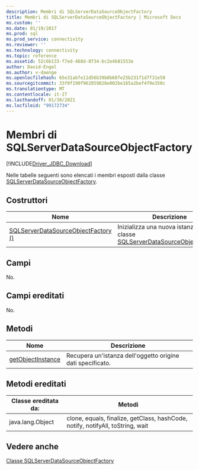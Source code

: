 ```yaml
---
description: Membri di SQLServerDataSourceObjectFactory
title: Membri di SQLServerDataSourceObjectFactory | Microsoft Docs
ms.custom: ''
ms.date: 01/19/2017
ms.prod: sql
ms.prod_service: connectivity
ms.reviewer: ''
ms.technology: connectivity
ms.topic: reference
ms.assetid: 52c6b133-f7ed-468d-8f34-bc2e4b81553e
author: David-Engel
ms.author: v-daenge
ms.openlocfilehash: 65e31abfe11d56b39b8b68fe25b231f1d7f31e58
ms.sourcegitcommit: 33f0f190f962059826e002be165a2bef4f9e350c
ms.translationtype: MT
ms.contentlocale: it-IT
ms.lasthandoff: 01/30/2021
ms.locfileid: "99172734"
---
```

# <a name="sqlserverdatasourceobjectfactory-members"></a>Membri di SQLServerDataSourceObjectFactory
[!INCLUDE[Driver_JDBC_Download](../../../includes/driver_jdbc_download.md)]

  Nelle tabelle seguenti sono elencati i membri esposti dalla classe [SQLServerDataSourceObjectFactory](../../../connect/jdbc/reference/sqlserverdatasourceobjectfactory-class.md).  
  
## <a name="constructors"></a>Costruttori  
  
|Nome|Descrizione|  
|----------|-----------------|  
|[SQLServerDataSourceObjectFactory ()](../../../connect/jdbc/reference/sqlserverdatasourceobjectfactory-constructor.md)|Inizializza una nuova istanza della classe [SQLServerDataSourceObjectFactory](../../../connect/jdbc/reference/sqlserverdatasourceobjectfactory-class.md).|  
  
## <a name="fields"></a>Campi  
 No.  
  
## <a name="inherited-fields"></a>Campi ereditati  
 No.  
  
## <a name="methods"></a>Metodi  
  
|Nome|Descrizione|  
|----------|-----------------|  
|[getObjectInstance](../../../connect/jdbc/reference/getobjectinstance-method-sqlserverdatasourceobjectfactory.md)|Recupera un'istanza dell'oggetto origine dati specificato.|  
  
## <a name="inherited-methods"></a>Metodi ereditati  
  
|Classe ereditata da:|Metodi|  
|---------------------------|-------------|  
|java.lang.Object|clone, equals, finalize, getClass, hashCode, notify, notifyAll, toString, wait|  
  
## <a name="see-also"></a>Vedere anche  
 [Classe SQLServerDataSourceObjectFactory](../../../connect/jdbc/reference/sqlserverdatasourceobjectfactory-class.md)  
  
  
